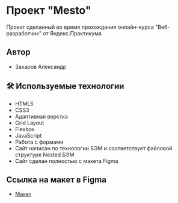 # Проект "Mesto"

Проект сделанный во время прохождения онлайн-курса "Веб-разработчик" от Яндекс.Практикума


## Автор

- Захаров Александр


## 🛠 Используемые технологии

* HTML5
* CSS3
* Адаптивная верстка
* Grid Layout
* Flexbox
* JavaScript
* Работа с формами
* Сайт написан по технологии БЭМ и соответствует файловой структуре Nested БЭМ
* Сайт сделан полностью с макета Figma

## Ссылка на макет в Figma

* [Макет](https://www.figma.com/file/2cn9N9jSkmxD84oJik7xL7/JavaScript.-Sprint-4?node-id=0-1&t=bPvk2mWpjhF8XiWD-0)
